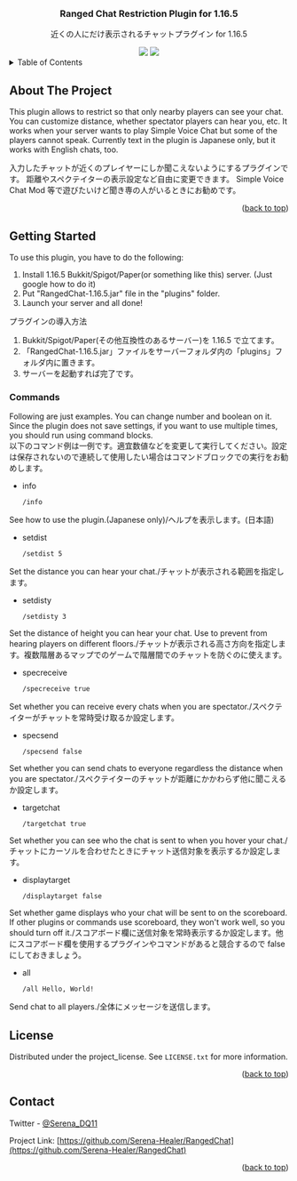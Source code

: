 <!-- Improved compatibility of back to top link: See: https://github.com/othneildrew/Best-README-Template/pull/73 -->
<a id="readme-top"></a>
<!--
*** Thanks for checking out the Best-README-Template. If you have a suggestion
*** that would make this better, please fork the repo and create a pull request
*** or simply open an issue with the tag "enhancement".
*** Don't forget to give the project a star!
*** Thanks again! Now go create something AMAZING! :D
-->



<!-- PROJECT SHIELDS -->
<!--
*** I'm using markdown "reference style" links for readability.
*** Reference links are enclosed in brackets [ ] instead of parentheses ( ).
*** See the bottom of this document for the declaration of the reference variables
*** for contributors-url, forks-url, etc. This is an optional, concise syntax you may use.
*** https://www.markdownguide.org/basic-syntax/#reference-style-links
-->



<!-- PROJECT LOGO -->
<br />
<div align="center">
  <!--
  <a href="https://github.com/github_username/repo_name">
     <img src="images/logo.png" alt="Logo" width="80" height="80"> 
  </a>
  -->
<h3 align="center">Ranged Chat Restriction Plugin for 1.16.5</h3>

  <p align="center">
    近くの人にだけ表示されるチャットプラグイン for 1.16.5
  </p>
  <img src="https://img.shields.io/badge/Minecraft%20Version-1.16.5-00FF00?style=for-the-badge">
  <img src="https://img.shields.io/badge/Plugin Type-Bukkit/Spigot-FF8000?style=for-the-badge">
</div>

<!-- TABLE OF CONTENTS -->
<details>
  <summary>Table of Contents</summary>
  <ol>
    <li>
      <a href="#about-the-project">About The Project</a>
      <ul>
        <li><a href="#built-with">Built With</a></li>
      </ul>
    </li>
    <li>
      <a href="#getting-started">Getting Started</a>
      <ul>
        <li><a href="#prerequisites">Prerequisites</a></li>
        <li><a href="#installation">Installation</a></li>
      </ul>
    </li>
    <li><a href="#usage">Usage</a></li>
    <li><a href="#roadmap">Roadmap</a></li>
    <li><a href="#contributing">Contributing</a></li>
    <li><a href="#license">License</a></li>
    <li><a href="#contact">Contact</a></li>
    <li><a href="#acknowledgments">Acknowledgments</a></li>
  </ol>
</details>



<!-- ABOUT THE PROJECT -->
## About The Project

<!-- [![Product Name Screen Shot][product-screenshot]](https://example.com) -->
This plugin allows to restrict so that only nearby players can see your chat.
You can customize distance, whether spectator players can hear you, etc.
It works when your server wants to play Simple Voice Chat but some of the players cannot speak.
Currently text in the plugin is Japanese only, but it works with English chats, too.

入力したチャットが近くのプレイヤーにしか聞こえないようにするプラグインです。
距離やスペクテイターの表示設定など自由に変更できます。
Simple Voice Chat Mod 等で遊びたいけど聞き専の人がいるときにお勧めです。

<p align="right">(<a href="#readme-top">back to top</a>)</p>

<!-- GETTING STARTED -->
## Getting Started

To use this plugin, you have to do the following:<br />
1. Install 1.16.5 Bukkit/Spigot/Paper(or something like this) server. (Just google how to do it)<br />
2. Put "RangedChat-1.16.5.jar" file in the "plugins" folder.<br />
3. Launch your server and all done!<br />

プラグインの導入方法<br />
1. Bukkit/Spigot/Paper(その他互換性のあるサーバー)を 1.16.5 で立てます。<br />
2. 「RangedChat-1.16.5.jar」ファイルをサーバーフォルダ内の「plugins」フォルダ内に置きます。<br />
3. サーバーを起動すれば完了です。<br />

### Commands
Following are just examples. You can change number and boolean on it. Since the plugin does not save settings, if you want to use multiple times, you should run using command blocks.<br />
以下のコマンド例は一例です。適宜数値などを変更して実行してください。設定は保存されないので連続して使用したい場合はコマンドブロックでの実行をお勧めします。<br />

* info
  ```mcfunction
  /info
  ```
See how to use the plugin.(Japanese only)/ヘルプを表示します。(日本語)

* setdist
  ```mcfunction
  /setdist 5
  ```
Set the distance you can hear your chat./チャットが表示される範囲を指定します。

* setdisty
  ```mcfunction
  /setdisty 3
  ```
Set the distance of height you can hear your chat. Use to prevent from hearing players on different floors./チャットが表示される高さ方向を指定します。複数階層あるマップでのゲームで階層間でのチャットを防ぐのに使えます。

* specreceive
  ```mcfunction
  /specreceive true
  ```
Set whether you can receive every chats when you are spectator./スペクテイターがチャットを常時受け取るか設定します。

* specsend
  ```mcfunction
  /specsend false
  ```
Set whether you can send chats to everyone regardless the distance when you are spectator./スペクテイターのチャットが距離にかかわらず他に聞こえるか設定します。

* targetchat
  ```mcfunction
  /targetchat true
  ```
Set whether you can see who the chat is sent to when you hover your chat./チャットにカーソルを合わせたときにチャット送信対象を表示するか設定します。

* displaytarget
  ```mcfunction
  /displaytarget false
  ```
Set whether game displays who your chat will be sent to on the scoreboard. If other plugins or commands use scoreboard, they won't work well, so you should turn off it./スコアボード欄に送信対象を常時表示するか設定します。他にスコアボード欄を使用するプラグインやコマンドがあると競合するので false にしておきましょう。

* all
  ```mcfunction
  /all Hello, World!
  ```
Send chat to all players./全体にメッセージを送信します。

<!-- LICENSE -->
## License

Distributed under the project_license. See `LICENSE.txt` for more information.

<p align="right">(<a href="#readme-top">back to top</a>)</p>



<!-- CONTACT -->
## Contact

Twitter - [@Serena_DQ11](https://twitter.com/Serena_DQ11)

Project Link: [https://github.com/Serena-Healer/RangedChat](https://github.com/Serena-Healer/RangedChat)

<p align="right">(<a href="#readme-top">back to top</a>)</p>



<!-- ACKNOWLEDGMENTS 
## Acknowledgments

* []()
* []()
* []()

<p align="right">(<a href="#readme-top">back to top</a>)</p>
-->


<!-- MARKDOWN LINKS & IMAGES -->
<!-- https://www.markdownguide.org/basic-syntax/#reference-style-links -->
[contributors-shield]: https://img.shields.io/github/contributors/github_username/repo_name.svg?style=for-the-badge
[contributors-url]: https://github.com/github_username/repo_name/graphs/contributors
[forks-shield]: https://img.shields.io/github/forks/github_username/repo_name.svg?style=for-the-badge
[forks-url]: https://github.com/github_username/repo_name/network/members
[stars-shield]: https://img.shields.io/github/stars/github_username/repo_name.svg?style=for-the-badge
[stars-url]: https://github.com/github_username/repo_name/stargazers
[issues-shield]: https://img.shields.io/github/issues/github_username/repo_name.svg?style=for-the-badge
[issues-url]: https://github.com/github_username/repo_name/issues
[license-shield]: https://img.shields.io/github/license/github_username/repo_name.svg?style=for-the-badge
[license-url]: https://github.com/github_username/repo_name/blob/master/LICENSE.txt
[linkedin-shield]: https://img.shields.io/badge/-LinkedIn-black.svg?style=for-the-badge&logo=linkedin&colorB=555
[linkedin-url]: https://linkedin.com/in/linkedin_username
[product-screenshot]: images/screenshot.png
[Next.js]: https://img.shields.io/badge/next.js-000000?style=for-the-badge&logo=nextdotjs&logoColor=white
[Next-url]: https://nextjs.org/
[React.js]: https://img.shields.io/badge/React-20232A?style=for-the-badge&logo=react&logoColor=61DAFB
[React-url]: https://reactjs.org/
[Vue.js]: https://img.shields.io/badge/Vue.js-35495E?style=for-the-badge&logo=vuedotjs&logoColor=4FC08D
[Vue-url]: https://vuejs.org/
[Angular.io]: https://img.shields.io/badge/Angular-DD0031?style=for-the-badge&logo=angular&logoColor=white
[Angular-url]: https://angular.io/
[Svelte.dev]: https://img.shields.io/badge/Svelte-4A4A55?style=for-the-badge&logo=svelte&logoColor=FF3E00
[Svelte-url]: https://svelte.dev/
[Laravel.com]: https://img.shields.io/badge/Laravel-FF2D20?style=for-the-badge&logo=laravel&logoColor=white
[Laravel-url]: https://laravel.com
[Bootstrap.com]: https://img.shields.io/badge/Bootstrap-563D7C?style=for-the-badge&logo=bootstrap&logoColor=white
[Bootstrap-url]: https://getbootstrap.com
[JQuery.com]: https://img.shields.io/badge/jQuery-0769AD?style=for-the-badge&logo=jquery&logoColor=white
[JQuery-url]: https://jquery.com 
